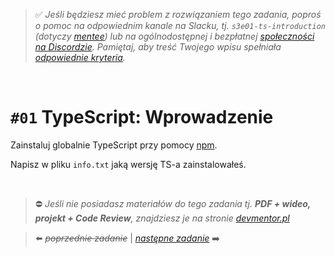 > :white_check_mark: *Jeśli będziesz mieć problem z rozwiązaniem tego zadania, poproś o pomoc na odpowiednim kanale na Slacku, tj. `s3e01-ts-introduction` (dotyczy [mentee](https://devmentor.pl/mentoring-javascript/)) lub na ogólnodostępnej i bezpłatnej [społeczności na Discordzie](https://devmentor.pl/discord). Pamiętaj, aby treść Twojego wpisu spełniała [odpowiednie kryteria](https://devmentor.pl/jak-prosic-o-pomoc/).*

&nbsp;

# `#01` TypeScript: Wprowadzenie

Zainstaluj globalnie TypeScript przy pomocy [npm](https://www.npmjs.com/package/typescript).

Napisz w pliku `info.txt` jaką wersję TS-a zainstalowałeś.

&nbsp;
> :no_entry: *Jeśli nie posiadasz materiałów do tego zadania tj. **PDF + wideo, projekt + Code Review**, znajdziesz je na stronie [devmentor.pl](https://devmentor.pl/workshop-ts-introduction)*

> :arrow_left: ~~*poprzednie zadanie*~~ | [*następne zadanie*](./../02) :arrow_right:
